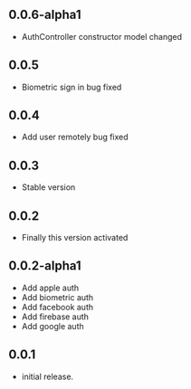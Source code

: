 ## 0.0.6-alpha1
* AuthController constructor model changed

## 0.0.5
* Biometric sign in bug fixed

## 0.0.4
* Add user remotely bug fixed

## 0.0.3
* Stable version

## 0.0.2
* Finally this version activated

## 0.0.2-alpha1
* Add apple auth
* Add biometric auth
* Add facebook auth
* Add firebase auth
* Add google auth

## 0.0.1
* initial release.
